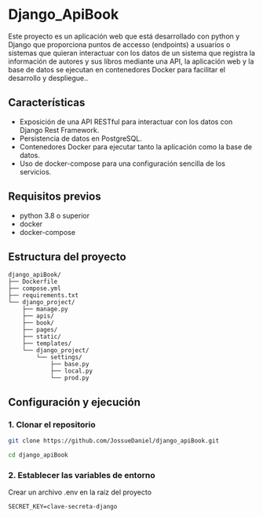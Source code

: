 # Django_ApiBook
Este proyecto es un aplicación web que está desarrollado con python y Django que proporciona puntos de accesso (endpoints) a usuarios o sistemas que quieran interactuar con los datos de un sistema que registra la información de autores y sus libros mediante una API, la aplicación web y la base de datos se ejecutan en contenedores Docker para facilitar el desarrollo y despliegue..

## Características
- Exposición de una API RESTful para interactuar con los datos con Django Rest Framework.
- Persistencia de datos en PostgreSQL.
- Contenedores Docker para ejecutar tanto la aplicación como la base de datos.
- Uso de docker-compose para una configuración sencilla de los servicios.

## Requisitos previos
- python 3.8 o superior
- docker
- docker-compose

## Estructura del proyecto
```plaintext
django_apiBook/
├── Dockerfile
├── compose.yml
├── requirements.txt
└── django_project/
    ├── manage.py
    ├── apis/
    ├── book/
    ├── pages/
    ├── static/
    ├── templates/
    └── django_project/
        └── settings/
            ├── base.py
            ├── local.py
            └── prod.py
```

## Configuración y ejecución
### 1. Clonar el repositorio
```bash
git clone https://github.com/JossueDaniel/django_apiBook.git
```

```bash
cd django_apiBook
```

### 2. Establecer las variables de entorno
Crear un archivo .env en la raíz del proyecto
```plaintext
SECRET_KEY=clave-secreta-django
```
